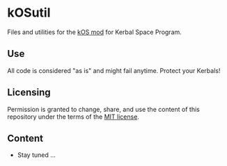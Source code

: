 # kOSutil
Files and utilities for the [kOS mod](https://github.com/KSP-KOS/KOS) for Kerbal Space Program.

## Use
All code is considered "as is" and might fail anytime. Protect your Kerbals!

## Licensing
Permission is granted to change, share, and use the content of this repository under the terms of the [MIT license](LICENSE).

## Content
* Stay tuned ...